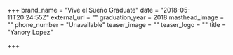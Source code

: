 +++
brand_name = "Vive el Sueño Graduate"
date = "2018-05-11T20:24:55Z"
external_url = ""
graduation_year = 2018
masthead_image = ""
phone_number = "Unavailable"
teaser_image = ""
teaser_logo = ""
title = "Yanory Lopez"

+++
